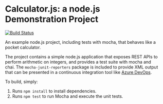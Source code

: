Calculator.js: a node.js Demonstration Project
==============================================

[![Build Status](https://dev.azure.com/jaxaz400/Enabling%20Extenal%20Continuous%20Integration%20with%20Azure%20Pipelines/_apis/build/status%2Fjoaopfsouza.calculator?branchName=refs%2Fpull%2F1%2Fmerge)](https://dev.azure.com/jaxaz400/Enabling%20Extenal%20Continuous%20Integration%20with%20Azure%20Pipelines/_build/latest?definitionId=11&branchName=refs%2Fpull%2F1%2Fmerge)

An example node.js project, including tests with mocha, that behaves like
a pocket calculator.

The project contains a simple node.js application that exposes REST APIs
to perform arithmetic on integers, and provides a test suite with mocha
and chai.  The `mocha-junit-reporters` package is included to provide XML
output that can be presented in a continuous integration tool like
[Azure DevOps](https://azure.com/devops).

To build, simply:

1. Runs `npm install` to install dependencies.
2. Runs `npm test` to run Mocha and execute the unit tests.

